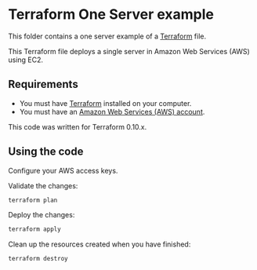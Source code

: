 # Terraform One Server example

This folder contains a one server example of a [Terraform](https://www.terraform.io/) file.

This Terraform file deploys a single server in Amazon Web Services (AWS) using EC2.

## Requirements

* You must have [Terraform](https://www.terraform.io/) installed on your computer.
* You must have an [Amazon Web Services (AWS) account](http://aws.amazon.com/).

This code was written for Terraform 0.10.x.

## Using the code

Configure your AWS access keys.

Validate the changes:

```bash
terraform plan
```

Deploy the changes:

```bash
terraform apply
```

Clean up the resources created when you have finished:

```bash
terraform destroy
```